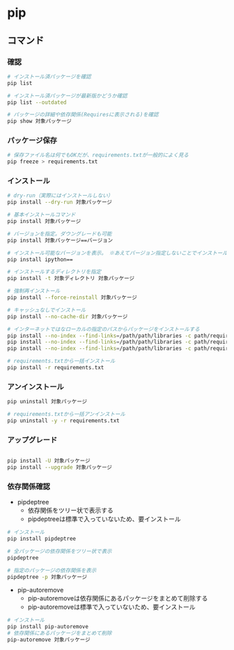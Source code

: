 # pip

## コマンド

### 確認

```sh
# インストール済パッケージを確認
pip list

# インストール済パッケージが最新版かどうか確認
pip list --outdated

# パッケージの詳細や依存関係(Requiresに表示される)を確認
pip show 対象パッケージ
```

### パッケージ保存

```sh
# 保存ファイル名は何でもOKだが、requirements.txtが一般的によく見る
pip freeze > requirements.txt
```

### インストール

```sh
# dry-run（実際にはインストールしない）
pip install --dry-run 対象パッケージ

# 基本インストールコマンド
pip install 対象パッケージ

# バージョンを指定。ダウングレードも可能
pip install 対象パッケージ==バージョン

# インストール可能なバージョンを表示。　※あえてバージョン指定しないことでインストール可能なバージョンが表示される
pip install ipython==

# インストールするディレクトリを指定
pip install -t 対象ディレクトリ 対象パッケージ

# 強制再インストール
pip install --force-reinstall 対象パッケージ

# キャッシュなしでインストール
pip install --no-cache-dir 対象パッケージ

# インターネットではなローカルの指定のパスからパッケージをインストールする
pip install --no-index --find-links=/path/path/libraries -c path/requirements.lock
pip install --no-index --find-links=/path/path/libraries -c path/requirements.txt
pip install --no-index --find-links=/path/path/libraries -c path/requirements.lock -r path/requirements.txt

# requirements.txtから一括インストール
pip install -r requirements.txt
```

### アンインストール

```sh
pip uninstall 対象パッケージ

# requirements.txtから一括アンインストール
pip uninstall -y -r requirements.txt
```

### アップグレード

```sh

pip install -U 対象パッケージ
pip install --upgrade 対象パッケージ
```

### 依存関係確認

- pipdeptree
  - 依存関係をツリー状で表示する
  - pipdeptreeは標準で入っていないため、要インストール

```sh
# インストール
pip install pipdeptree

# 全パッケージの依存関係をツリー状で表示
pipdeptree

# 指定のパッケージの依存関係を表示
pipdeptree -p 対象パッケージ
```

- pip-autoremove
  - pip-autoremoveは依存関係にあるパッケージをまとめて削除する
  - pip-autoremoveは標準で入っていないため、要インストール

```sh
# インストール
pip install pip-autoremove
# 依存関係にあるパッケージをまとめて削除
pip-autoremove 対象パッケージ
```
